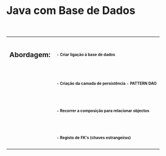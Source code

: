 <h1><strong>Java com Base de Dados</strong></h1>

<p>&nbsp;</p>

<table border="0" cellpadding="0" cellspacing="0.3" style="width:500px">
	<tbody>
		<tr>
			<td>
			<h2><span style="font-size:18px"><strong>Abordagem:</strong></span></h2>
			</td>
			<td>
			<h2><span style="font-size:10px">- Criar liga&ccedil;&atilde;o &aacute; base de dados</span></h2>
			</td>
		</tr>
		<tr>
			<td>&nbsp;</td>
			<td>
			<h2><span style="font-size:10px">- Cria&ccedil;&atilde;o da camada de persist&ecirc;ncia - PATTERN DAO</span></h2>
			</td>
		</tr>
		<tr>
			<td>&nbsp;</td>
			<td>
			<h2><span style="font-size:10px">- Recorrer a composi&ccedil;&atilde;o para relacionar objectos</span></h2>
			</td>
		</tr>
		<tr>
			<td>&nbsp;</td>
			<td>
			<h2><span style="font-size:10px">- Registo de FK&#39;s (chaves estrangeiras)</span></h2>
			</td>
		</tr>
	</tbody>
</table>
